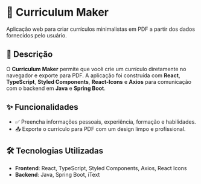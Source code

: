 # 📄 Curriculum Maker

Aplicação web para criar currículos minimalistas em PDF a partir dos dados fornecidos pelo usuário.

## 📝 Descrição

O **Curriculum Maker** permite que você crie um currículo diretamente no navegador e exporte para PDF. A aplicação foi construída com **React**, **TypeScript**, **Styled Components**, **React-Icons** e **Axios** para comunicação com o backend em **Java** e **Spring Boot**.

## ✨ Funcionalidades

- ✅ Preencha informações pessoais, experiência, formação e habilidades.
- 📤 Exporte o currículo para PDF com um design limpo e profissional.

## 🛠️ Tecnologias Utilizadas

- **Frontend**: React, TypeScript, Styled Components, Axios, React Icons
- **Backend**: Java, Spring Boot, iText